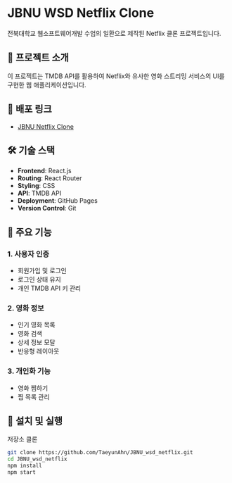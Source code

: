 # JBNU WSD Netflix Clone

전북대학교 웹소프트웨어개발 수업의 일환으로 제작된 Netflix 클론 프로젝트입니다.

## 🎯 프로젝트 소개

이 프로젝트는 TMDB API를 활용하여 Netflix와 유사한 영화 스트리밍 서비스의 UI를 구현한 웹 애플리케이션입니다.

## 🔗 배포 링크

- [JBNU Netflix Clone](https://taeyunahn.github.io/JBNU_wsd_netflix/)

## 🛠 기술 스택

- **Frontend**: React.js
- **Routing**: React Router
- **Styling**: CSS
- **API**: TMDB API
- **Deployment**: GitHub Pages
- **Version Control**: Git

## 📌 주요 기능

### 1. 사용자 인증
- 회원가입 및 로그인
- 로그인 상태 유지
- 개인 TMDB API 키 관리

### 2. 영화 정보
- 인기 영화 목록
- 영화 검색
- 상세 정보 모달
- 반응형 레이아웃

### 3. 개인화 기능
- 영화 찜하기
- 찜 목록 관리

## 🚀 설치 및 실행
저장소 클론
``` bash
git clone https://github.com/TaeyunAhn/JBNU_wsd_netflix.git
cd JBNU_wsd_netflix
npm install
npm start
```
